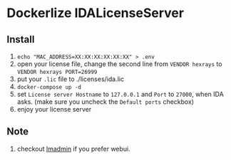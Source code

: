 # Dockerlize IDALicenseServer
## Install
1. `echo "MAC_ADDRESS=XX:XX:XX:XX:XX:XX" > .env`
2. open your license file, change the second line from `VENDOR hexrays` to `VENDOR hexrays PORT=26999`
3. put your `.lic` file to ./licenses/ida.lic
4. `docker-compose up -d`
5. set `License server Hostname` to `127.0.0.1` and `Port` to `27000`, when IDA asks. (make sure you uncheck the `Default ports` checkbox)
6. enjoy your license server

## Note
1. checkout [lmadmin](https://github.com/liumuqing/IDALicenseServer/tree/master/lmadmin/) if you prefer webui.
